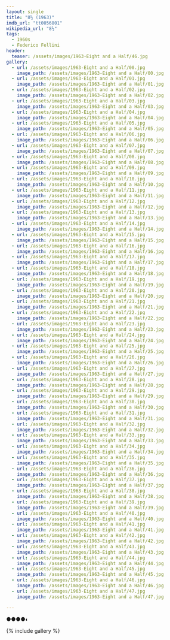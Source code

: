 ```yaml
---
layout: single
title: "8½ (1963)"
imdb_url: "tt0056801"
wikipedia_url: "8½"
tags:
  - 1960s 
  - Federico Fellini
header:
  teaser: /assets/images/1963-Eight and a Half/46.jpg
gallery:
  - url: /assets/images/1963-Eight and a Half/00.jpg
    image_path: /assets/images/1963-Eight and a Half/00.jpg  
  - url: /assets/images/1963-Eight and a Half/01.jpg
    image_path: /assets/images/1963-Eight and a Half/01.jpg
  - url: /assets/images/1963-Eight and a Half/02.jpg
    image_path: /assets/images/1963-Eight and a Half/02.jpg
  - url: /assets/images/1963-Eight and a Half/03.jpg
    image_path: /assets/images/1963-Eight and a Half/03.jpg
  - url: /assets/images/1963-Eight and a Half/04.jpg
    image_path: /assets/images/1963-Eight and a Half/04.jpg
  - url: /assets/images/1963-Eight and a Half/05.jpg
    image_path: /assets/images/1963-Eight and a Half/05.jpg
  - url: /assets/images/1963-Eight and a Half/06.jpg
    image_path: /assets/images/1963-Eight and a Half/06.jpg
  - url: /assets/images/1963-Eight and a Half/07.jpg
    image_path: /assets/images/1963-Eight and a Half/07.jpg
  - url: /assets/images/1963-Eight and a Half/08.jpg
    image_path: /assets/images/1963-Eight and a Half/08.jpg
  - url: /assets/images/1963-Eight and a Half/09.jpg
    image_path: /assets/images/1963-Eight and a Half/09.jpg
  - url: /assets/images/1963-Eight and a Half/10.jpg
    image_path: /assets/images/1963-Eight and a Half/10.jpg
  - url: /assets/images/1963-Eight and a Half/11.jpg
    image_path: /assets/images/1963-Eight and a Half/11.jpg
  - url: /assets/images/1963-Eight and a Half/12.jpg
    image_path: /assets/images/1963-Eight and a Half/12.jpg
  - url: /assets/images/1963-Eight and a Half/13.jpg
    image_path: /assets/images/1963-Eight and a Half/13.jpg
  - url: /assets/images/1963-Eight and a Half/14.jpg
    image_path: /assets/images/1963-Eight and a Half/14.jpg
  - url: /assets/images/1963-Eight and a Half/15.jpg
    image_path: /assets/images/1963-Eight and a Half/15.jpg
  - url: /assets/images/1963-Eight and a Half/16.jpg
    image_path: /assets/images/1963-Eight and a Half/16.jpg
  - url: /assets/images/1963-Eight and a Half/17.jpg
    image_path: /assets/images/1963-Eight and a Half/17.jpg
  - url: /assets/images/1963-Eight and a Half/18.jpg
    image_path: /assets/images/1963-Eight and a Half/18.jpg
  - url: /assets/images/1963-Eight and a Half/19.jpg
    image_path: /assets/images/1963-Eight and a Half/19.jpg
  - url: /assets/images/1963-Eight and a Half/20.jpg
    image_path: /assets/images/1963-Eight and a Half/20.jpg
  - url: /assets/images/1963-Eight and a Half/21.jpg
    image_path: /assets/images/1963-Eight and a Half/21.jpg
  - url: /assets/images/1963-Eight and a Half/22.jpg
    image_path: /assets/images/1963-Eight and a Half/22.jpg
  - url: /assets/images/1963-Eight and a Half/23.jpg
    image_path: /assets/images/1963-Eight and a Half/23.jpg
  - url: /assets/images/1963-Eight and a Half/24.jpg
    image_path: /assets/images/1963-Eight and a Half/24.jpg
  - url: /assets/images/1963-Eight and a Half/25.jpg
    image_path: /assets/images/1963-Eight and a Half/25.jpg
  - url: /assets/images/1963-Eight and a Half/26.jpg
    image_path: /assets/images/1963-Eight and a Half/26.jpg
  - url: /assets/images/1963-Eight and a Half/27.jpg
    image_path: /assets/images/1963-Eight and a Half/27.jpg
  - url: /assets/images/1963-Eight and a Half/28.jpg
    image_path: /assets/images/1963-Eight and a Half/28.jpg
  - url: /assets/images/1963-Eight and a Half/29.jpg
    image_path: /assets/images/1963-Eight and a Half/29.jpg
  - url: /assets/images/1963-Eight and a Half/30.jpg
    image_path: /assets/images/1963-Eight and a Half/30.jpg
  - url: /assets/images/1963-Eight and a Half/31.jpg
    image_path: /assets/images/1963-Eight and a Half/31.jpg
  - url: /assets/images/1963-Eight and a Half/32.jpg
    image_path: /assets/images/1963-Eight and a Half/32.jpg
  - url: /assets/images/1963-Eight and a Half/33.jpg
    image_path: /assets/images/1963-Eight and a Half/33.jpg
  - url: /assets/images/1963-Eight and a Half/34.jpg
    image_path: /assets/images/1963-Eight and a Half/34.jpg
  - url: /assets/images/1963-Eight and a Half/35.jpg
    image_path: /assets/images/1963-Eight and a Half/35.jpg
  - url: /assets/images/1963-Eight and a Half/36.jpg
    image_path: /assets/images/1963-Eight and a Half/36.jpg
  - url: /assets/images/1963-Eight and a Half/37.jpg
    image_path: /assets/images/1963-Eight and a Half/37.jpg
  - url: /assets/images/1963-Eight and a Half/38.jpg
    image_path: /assets/images/1963-Eight and a Half/38.jpg
  - url: /assets/images/1963-Eight and a Half/39.jpg
    image_path: /assets/images/1963-Eight and a Half/39.jpg
  - url: /assets/images/1963-Eight and a Half/40.jpg
    image_path: /assets/images/1963-Eight and a Half/40.jpg
  - url: /assets/images/1963-Eight and a Half/41.jpg
    image_path: /assets/images/1963-Eight and a Half/41.jpg
  - url: /assets/images/1963-Eight and a Half/42.jpg
    image_path: /assets/images/1963-Eight and a Half/42.jpg
  - url: /assets/images/1963-Eight and a Half/43.jpg
    image_path: /assets/images/1963-Eight and a Half/43.jpg
  - url: /assets/images/1963-Eight and a Half/44.jpg
    image_path: /assets/images/1963-Eight and a Half/44.jpg
  - url: /assets/images/1963-Eight and a Half/45.jpg
    image_path: /assets/images/1963-Eight and a Half/45.jpg
  - url: /assets/images/1963-Eight and a Half/46.jpg
    image_path: /assets/images/1963-Eight and a Half/46.jpg
  - url: /assets/images/1963-Eight and a Half/47.jpg
    image_path: /assets/images/1963-Eight and a Half/47.jpg

---
```

●●●●◐

{% include gallery %}
